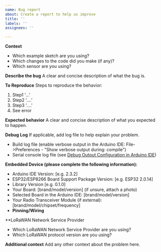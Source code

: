 ```yaml
---
name: Bug report
about: Create a report to help us improve
title: ''
labels: ''
assignees: ''

---
```

**Context**
- Which example sketch are you using?
- Which changes to the code did you make (if any)?
- Which sensor are you using?

**Describe the bug**
A clear and concise description of what the bug is.

**To Reproduce**
Steps to reproduce the behavior:
1. Step1 '...'
2. Step2 '....'
3. Step3 '....'
4. See error

**Expected behavior**
A clear and concise description of what you expected to happen.

**Debug Log**
If applicable, add log file to help explain your problem.
 - Build log file (enable verbose output in the Arduino IDE: File->Preferences - "Show verbose output during: compile")
 - Serial console log file (see [Debug Output Configuration in Arduino IDE](https://github.com/matthias-bs/BresserWeatherSensorReceiver/blob/main/DEBUG_OUTPUT.md))

**Embedded Device (please complete the following information):**
 - Arduino IDE Version: [e.g. 2.3.2]
 - ESP32/ESP8266 Board Support Package Version: [e.g. ESP32 2.0.14]
 - Library Version [e.g. 0.1.0]
 - Your Board: [brand/model/version] (if unsure, attach a photo)
 - Selected Board in the Arduino IDE: [brand/model/version]
 - Your Radio Transceiver Module (if external): [brand/model/chipset/frequency]
 - **Pinning/Wiring**

**LoRaWAN Network Service Provider
- Which LoRaWAN Network Service Provider are you using?
- Which LoRaWAN protocol version are you using?

**Additional context**
Add any other context about the problem here.
